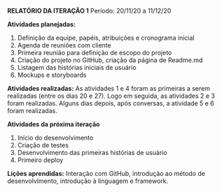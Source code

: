 **RELATÓRIO DA ITERAÇÃO 1**
Período: 20/11/20 a 11/12/20

**Atividades planejadas:**
1. Definição da equipe, papéis, atribuições e cronograma inicial
2. Agenda de reuniões com cliente
3. Primeira reunião para definição de escopo do projeto
4. Criação do projeto no GitHub, criação da página de Readme.md 
5. Listagem das histórias iniciais de usuário
6. Mockups e storyboards

**Atividades realizadas:**
As atividades 1 e 4 foram as primeiras a serem realizadas (entre os dias 20 e 27). Logo em seguida, as atividades 2 e 3 foram realizadas. Alguns dias depois, após conversas, a atividade 5 e 6 foram realizadas.

**Atividades da próxima iteração** 
1. Início do desenvolvimento
2. Criação de testes
3. Desenvolvimento das primeiras histórias de usuário
4. Primeiro deploy

**Lições aprendidas:**
Interação com GitHub, introdução ao método de desenvolvimento, introdução à linguagem e framework. 